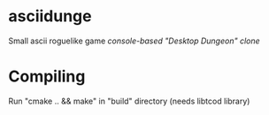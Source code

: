 # asciidunge
Small ascii roguelike game
*console-based "Desktop Dungeon" clone*

# Compiling
Run "cmake .. && make" in "build" directory
(needs libtcod library)
